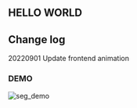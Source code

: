 ## HELLO WORLD

Change log
---
20220901 Update frontend animation 

### DEMO
![seg_demo](https://user-images.githubusercontent.com/28939521/187946650-bf733c08-a918-4f93-8600-a6d3d1e998ed.gif)
